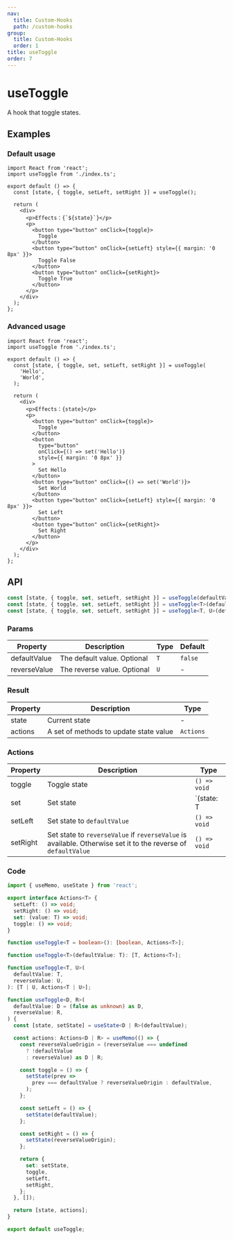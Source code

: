 ```yaml
---
nav:
  title: Custom-Hooks
  path: /custom-hooks
group:
  title: Custom-Hooks
  order: 1
title: useToggle
order: 7
---
```


# useToggle

A hook that toggle states.

## Examples

### Default usage

```tsx
import React from 'react';
import useToggle from './index.ts';

export default () => {
  const [state, { toggle, setLeft, setRight }] = useToggle();

  return (
    <div>
      <p>Effects：{`${state}`}</p>
      <p>
        <button type="button" onClick={toggle}>
          Toggle
        </button>
        <button type="button" onClick={setLeft} style={{ margin: '0 8px' }}>
          Toggle False
        </button>
        <button type="button" onClick={setRight}>
          Toggle True
        </button>
      </p>
    </div>
  );
};
```

### Advanced usage

```tsx
import React from 'react';
import useToggle from './index.ts';

export default () => {
  const [state, { toggle, set, setLeft, setRight }] = useToggle(
    'Hello',
    'World',
  );

  return (
    <div>
      <p>Effects：{state}</p>
      <p>
        <button type="button" onClick={toggle}>
          Toggle
        </button>
        <button
          type="button"
          onClick={() => set('Hello')}
          style={{ margin: '0 8px' }}
        >
          Set Hello
        </button>
        <button type="button" onClick={() => set('World')}>
          Set World
        </button>
        <button type="button" onClick={setLeft} style={{ margin: '0 8px' }}>
          Set Left
        </button>
        <button type="button" onClick={setRight}>
          Set Right
        </button>
      </p>
    </div>
  );
};
```

## API

```typescript
const [state, { toggle, set, setLeft, setRight }] = useToggle(defaultValue?: boolean);
const [state, { toggle, set, setLeft, setRight }] = useToggle<T>(defaultValue: T);
const [state, { toggle, set, setLeft, setRight }] = useToggle<T, U>(defaultValue: T, reverseValue: U)
```

### Params

| Property     | Description                 | Type | Default |
| ------------ | --------------------------- | ---- | ------- |
| defaultValue | The default value. Optional | `T`  | `false` |
| reverseValue | The reverse value. Optional | `U`  | -       |

### Result

| Property | Description                            | Type      |
| -------- | -------------------------------------- | --------- |
| state    | Current state                          | -         |
| actions  | A set of methods to update state value | `Actions` |

### Actions

| Property | Description                                                                                                   | Type                     |
| -------- | ------------------------------------------------------------------------------------------------------------- | ------------------------ |
| toggle   | Toggle state                                                                                                  | `() => void`             |
| set      | Set state                                                                                                     | `(state: T | U) => void` |
| setLeft  | Set state to `defaultValue`                                                                                   | `() => void`             |
| setRight | Set state to `reverseValue` if `reverseValue` is available. Otherwise set it to the reverse of `defaultValue` | `() => void`             |

### Code

```ts
import { useMemo, useState } from 'react';

export interface Actions<T> {
  setLeft: () => void;
  setRight: () => void;
  set: (value: T) => void;
  toggle: () => void;
}

function useToggle<T = boolean>(): [boolean, Actions<T>];

function useToggle<T>(defaultValue: T): [T, Actions<T>];

function useToggle<T, U>(
  defaultValue: T,
  reverseValue: U,
): [T | U, Actions<T | U>];

function useToggle<D, R>(
  defaultValue: D = (false as unknown) as D,
  reverseValue: R,
) {
  const [state, setState] = useState<D | R>(defaultValue);

  const actions: Actions<D | R> = useMemo(() => {
    const reverseValueOrigin = (reverseValue === undefined
      ? !defaultValue
      : reverseValue) as D | R;

    const toggle = () => {
      setState(prev =>
        prev === defaultValue ? reverseValueOrigin : defaultValue,
      );
    };

    const setLeft = () => {
      setState(defaultValue);
    };

    const setRight = () => {
      setState(reverseValueOrigin);
    };

    return {
      set: setState,
      toggle,
      setLeft,
      setRight,
    };
  }, []);

  return [state, actions];
}

export default useToggle;
```
